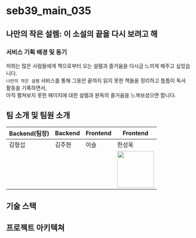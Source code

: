 # seb39_main_035

## 나만의 작은 설렘: 이 소설의 끝을 다시 보려고 해

### 서비스 기획 배경 및 동기 

저희는 많은 사람들에게 책으로부터 오는 설렘과 즐거움을 다시금 느끼게 해주고 싶었습니다.</br>
`나만의 작은 설렘` 서비스를 통해 그동안 끝까지 읽지 못한 책들을 정리하고 틈틈이 독서 활동을 기록하면서, </br>
아직 펼쳐보지 못한 페이지에 대한 설렘과 완독의 즐거움을 느껴보셨으면 합니다.

## 팀 소개 및 팀원 소개
Backend(팀장) | Backend | Frontend | Frontend
--|--|--|--
김형섭 | 김주현 | 이슬 | 한성욱
| | | | <img src="https://avatars.githubusercontent.com/u/27681985?v=4" width="100" height="100"/>

## 기술 스택

## 프로젝트 아키텍쳐


